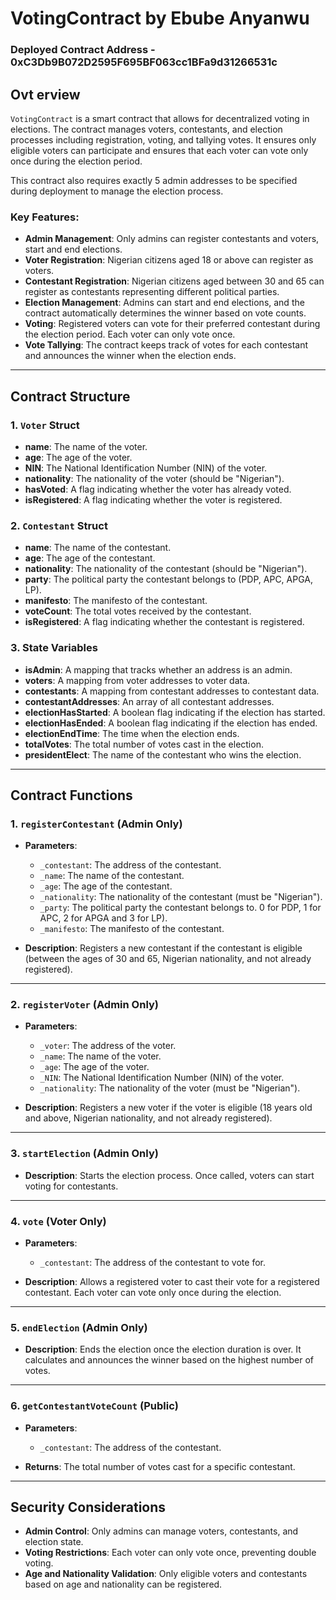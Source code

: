 # VotingContract by Ebube Anyanwu
### Deployed Contract Address - 0xC3Db9B072D2595F695BF063cc1BFa9d31266531c

## Ovt erview

`VotingContract` is a smart contract that allows for decentralized voting in elections. The contract manages voters, contestants, and election processes including registration, voting, and tallying votes. It ensures only eligible voters can participate and ensures that each voter can vote only once during the election period.

This contract also requires exactly 5 admin addresses to be specified during deployment to manage the election process.

### Key Features:
- **Admin Management**: Only admins can register contestants and voters, start and end elections.
- **Voter Registration**: Nigerian citizens aged 18 or above can register as voters.
- **Contestant Registration**: Nigerian citizens aged between 30 and 65 can register as contestants representing different political parties.
- **Election Management**: Admins can start and end elections, and the contract automatically determines the winner based on vote counts.
- **Voting**: Registered voters can vote for their preferred contestant during the election period. Each voter can only vote once.
- **Vote Tallying**: The contract keeps track of votes for each contestant and announces the winner when the election ends.

---

## Contract Structure

### 1. `Voter` Struct
- **name**: The name of the voter.
- **age**: The age of the voter.
- **NIN**: The National Identification Number (NIN) of the voter.
- **nationality**: The nationality of the voter (should be "Nigerian").
- **hasVoted**: A flag indicating whether the voter has already voted.
- **isRegistered**: A flag indicating whether the voter is registered.

### 2. `Contestant` Struct
- **name**: The name of the contestant.
- **age**: The age of the contestant.
- **nationality**: The nationality of the contestant (should be "Nigerian").
- **party**: The political party the contestant belongs to (PDP, APC, APGA, LP).
- **manifesto**: The manifesto of the contestant.
- **voteCount**: The total votes received by the contestant.
- **isRegistered**: A flag indicating whether the contestant is registered.

### 3. State Variables
- **isAdmin**: A mapping that tracks whether an address is an admin.
- **voters**: A mapping from voter addresses to voter data.
- **contestants**: A mapping from contestant addresses to contestant data.
- **contestantAddresses**: An array of all contestant addresses.
- **electionHasStarted**: A boolean flag indicating if the election has started.
- **electionHasEnded**: A boolean flag indicating if the election has ended.
- **electionEndTime**: The time when the election ends.
- **totalVotes**: The total number of votes cast in the election.
- **presidentElect**: The name of the contestant who wins the election.

---

## Contract Functions

### 1. `registerContestant` (Admin Only)
- **Parameters**:
  - `_contestant`: The address of the contestant.
  - `_name`: The name of the contestant.
  - `_age`: The age of the contestant.
  - `_nationality`: The nationality of the contestant (must be "Nigerian").
  - `_party`: The political party the contestant belongs to. 0 for PDP, 1 for APC, 2 for APGA and 3 for LP).
  - `_manifesto`: The manifesto of the contestant.
  
- **Description**: Registers a new contestant if the contestant is eligible (between the ages of 30 and 65, Nigerian nationality, and not already registered).

---

### 2. `registerVoter` (Admin Only)
- **Parameters**:
  - `_voter`: The address of the voter.
  - `_name`: The name of the voter.
  - `_age`: The age of the voter.
  - `_NIN`: The National Identification Number (NIN) of the voter.
  - `_nationality`: The nationality of the voter (must be "Nigerian").

- **Description**: Registers a new voter if the voter is eligible (18 years old and above, Nigerian nationality, and not already registered).

---

### 3. `startElection` (Admin Only)
- **Description**: Starts the election process. Once called, voters can start voting for contestants.

---

### 4. `vote` (Voter Only)
- **Parameters**:
  - `_contestant`: The address of the contestant to vote for.
  
- **Description**: Allows a registered voter to cast their vote for a registered contestant. Each voter can vote only once during the election.

---

### 5. `endElection` (Admin Only)
- **Description**: Ends the election once the election duration is over. It calculates and announces the winner based on the highest number of votes.

---

### 6. `getContestantVoteCount` (Public)
- **Parameters**:
  - `_contestant`: The address of the contestant.
  
- **Returns**: The total number of votes cast for a specific contestant.

---

## Security Considerations

- **Admin Control**: Only admins can manage voters, contestants, and election state.
- **Voting Restrictions**: Each voter can only vote once, preventing double voting.
- **Age and Nationality Validation**: Only eligible voters and contestants based on age and nationality can be registered.
